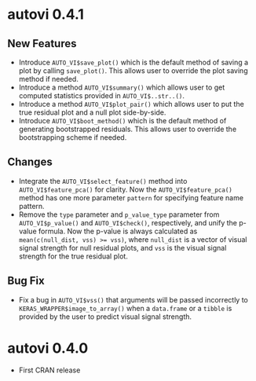 # autovi 0.4.1

## New Features
* Introduce `AUTO_VI$save_plot()` which is the default method of saving a plot by calling `save_plot()`. This allows user to override the plot saving method if needed.
* Introduce a method `AUTO_VI$summary()` which allows user to get computed statistics provided in `AUTO_VI$..str..()`.
* Introduce a method `AUTO_VI$plot_pair()` which allows user to put the true residual plot and a null plot side-by-side.
* Introduce `AUTO_VI$boot_method()` which is the default method of generating bootstrapped residuals. This allows user to override the bootstrapping scheme if needed.

## Changes
* Integrate the `AUTO_VI$select_feature()` method into `AUTO_VI$feature_pca()` for clarity. Now the `AUTO_VI$feature_pca()` method has one more parameter `pattern` for specifying feature name pattern.
* Remove the `type` parameter and `p_value_type` parameter from `AUTO_VI$p_value()` and `AUTO_VI$check()`, respectively, and unify the p-value formula. Now the p-value is always calculated as `mean(c(null_dist, vss) >= vss)`, where `null_dist` is a vector of visual signal strength for null residual plots, and `vss` is the visual signal strength for the true residual plot.

## Bug Fix
* Fix a bug in `AUTO_VI$vss()` that arguments will be passed incorrectly to `KERAS_WRAPPER$image_to_array()` when a `data.frame` or a `tibble` is provided by the user to predict visual signal strength.

# autovi 0.4.0

* First CRAN release
